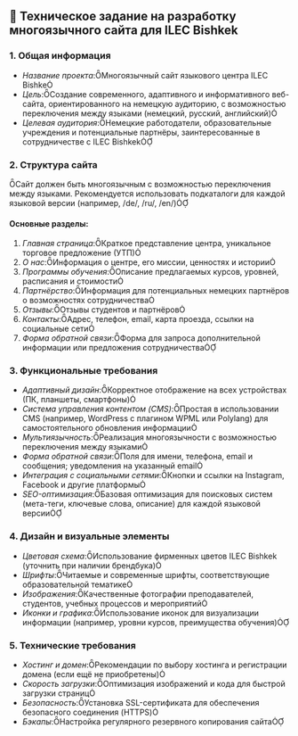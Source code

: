 ## 📝 Техническое задание на разработку многоязычного сайта для ILEC Bishkek

### 1. Общая информация

- *Название проекта*:Многоязычный сайт языкового центра ILEC Bishke
- *Цель*:Создание современного, адаптивного и информативного веб-сайта, ориентированного на немецкую аудиторию, с возможностью переключения между языками (немецкий, русский, английский)
- *Целевая аудитория*:Немецкие работодатели, образовательные учреждения и потенциальные партнёры, заинтересованные в сотрудничестве с ILEC Bishkek

### 2. Структура сайта
Сайт должен быть многоязычным с возможностью переключения между языками. Рекомендуется использовать подкаталоги для каждой языковой версии (например, /de/, /ru/, /en/)

#### Основные разделы:

1. *Главная страница*:Краткое представление центра, уникальное торговое предложение (УТП)
2. *О нас*:Информация о центре, его миссии, ценностях и истории
3. *Программы обучения*:Описание предлагаемых курсов, уровней, расписания и стоимости
4. *Партнёрство*:Информация для потенциальных немецких партнёров о возможностях сотрудничества
5. *Отзывы*:Отзывы студентов и партнёров
6. *Контакты*:Адрес, телефон, email, карта проезда, ссылки на социальные сети
7. *Форма обратной связи*:Форма для запроса дополнительной информации или предложения сотрудничества

### 3. Функциональные требования

- *Адаптивный дизайн*:Корректное отображение на всех устройствах (ПК, планшеты, смартфоны)
- *Система управления контентом (CMS)*:Простая в использовании CMS (например, WordPress с плагином WPML или Polylang) для самостоятельного обновления информации
- *Мультиязычность*:Реализация многоязычности с возможностью переключения между языками
- *Форма обратной связи*:Поля для имени, телефона, email и сообщения; уведомления на указанный email
- *Интеграция с социальными сетями*:Кнопки и ссылки на Instagram, Facebook и другие платформы
- *SEO-оптимизация*:Базовая оптимизация для поисковых систем (мета-теги, ключевые слова, описание) для каждой языковой версии

### 4. Дизайн и визуальные элементы

- *Цветовая схема*:Использование фирменных цветов ILEC Bishkek (уточнить при наличии брендбука)
- *Шрифты*:Читаемые и современные шрифты, соответствующие образовательной тематике
- *Изображения*:Качественные фотографии преподавателей, студентов, учебных процессов и мероприятий
- *Иконки и графика*:Использование иконок для визуализации информации (например, уровни курсов, преимущества обучения)

### 5. Технические требования

- *Хостинг и домен*:Рекомендации по выбору хостинга и регистрации домена (если ещё не приобретены)
- *Скорость загрузки*:Оптимизация изображений и кода для быстрой загрузки страниц
- *Безопасность*:Установка SSL-сертификата для обеспечения безопасного соединения (HTTPS)
- *Бэкапы*:Настройка регулярного резервного копирования сайта